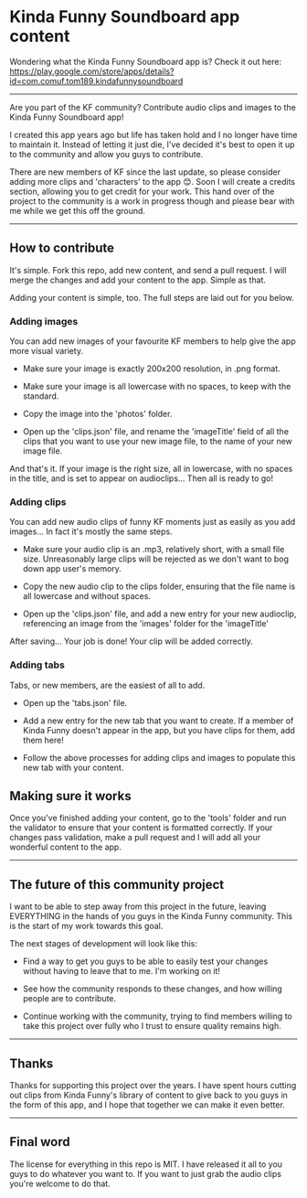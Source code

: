 # Kinda Funny Soundboard app content

Wondering what the Kinda Funny Soundboard app is? Check it out here: https://play.google.com/store/apps/details?id=com.comuf.tom189.kindafunnysoundboard

--------------------------------

Are you part of the KF community? Contribute audio clips and images to the Kinda Funny Soundboard app!

I created this app years ago but life has taken hold and I no longer have time to maintain it. Instead of letting it just die, I've decided it's best to open it up to the community and allow you guys to contribute.

There are new members of KF since the last update, so please consider adding more clips and 'characters' to the app 😊. Soon I will create a credits section, allowing you to get credit for your work. This hand over of the project to the community is a work in progress though and please bear with me while we get this off the ground.

--------------------------------

## How to contribute

It's simple. Fork this repo, add new content, and send a pull request. I will merge the changes and add your content to the app. Simple as that.

Adding your content is simple, too. The full steps are laid out for you below.

### Adding images

You can add new images of your favourite KF members to help give the app more visual variety.

* Make sure your image is exactly 200x200 resolution, in .png format.

* Make sure your image is all lowercase with no spaces, to keep with the standard.

* Copy the image into the 'photos' folder.

* Open up the 'clips.json' file, and rename the 'imageTitle' field of all the clips that you want to use your new image file, to the name of your new image file.

And that's it. If your image is the right size, all in lowercase, with no spaces in the title, and is set to appear on audioclips... Then all is ready to go!

### Adding clips

You can add new audio clips of funny KF moments just as easily as you add images... In fact it's mostly the same steps.

* Make sure your audio clip is an .mp3, relatively short, with a small file size. Unreasonably large clips will be rejected as we don't want to bog down app user's memory.

* Copy the new audio clip to the clips folder, ensuring that the file name is all lowercase and without spaces.

* Open up the 'clips.json' file, and add a new entry for your new audioclip, referencing an image from the 'images' folder for the 'imageTitle'

After saving... Your job is done! Your clip will be added correctly.

### Adding tabs

Tabs, or new members, are the easiest of all to add.

* Open up the 'tabs.json' file.

* Add a new entry for the new tab that you want to create. If a member of Kinda Funny doesn't appear in the app, but you have clips for them, add them here!

* Follow the above processes for adding clips and images to populate this new tab with your content.

## Making sure it works

Once you've finished adding your content, go to the 'tools' folder and run the validator to ensure that your content is formatted correctly. If your changes pass validation, make a pull request and I will add all your wonderful content to the app.

--------------------------------

## The future of this community project

I want to be able to step away from this project in the future, leaving EVERYTHING in the hands of you guys in the Kinda Funny community. This is the start of my work towards this goal.

The next stages of development will look like this:

* Find a way to get you guys to be able to easily test your changes without having to leave that to me. I'm working on it!

* See how the community responds to these changes, and how willing people are to contribute.

* Continue working with the community, trying to find members willing to take this project over fully who I trust to ensure quality remains high.

--------------------------------

## Thanks

Thanks for supporting this project over the years. I have spent hours cutting out clips from Kinda Funny's library of content to give back to you guys in the form of this app, and I hope that together we can make it even better.

--------------------------------

## Final word

The license for everything in this repo is MIT. I have released it all to you guys to do whatever you want to. If you want to just grab the audio clips you're welcome to do that.
